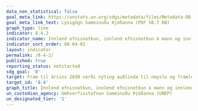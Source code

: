 ```yaml
---
data_non_statistical: false
goal_meta_link: https://unstats.un.org/sdgs/metadata/files/Metadata-08-04-02.pdf
goal_meta_link_text: Lýsigögn Sameinuðu Þjóðanna (PDF 58.7 KB)
graph_type: line
indicator: 8.4.2
indicator_name: Innlend efnisnotkun, innlend efnisnotkun á mann og innlend efnisnotkun miðað við verga landsframleiðslu.
indicator_sort_order: 08-04-02
layout: indicator
permalink: /8-4-2/
published: true
reporting_status: notstarted
sdg_goal: '8'
target: Fram til ársins 2030 verði nýting auðlinda til neyslu og framleiðslu bætt jafnt og þétt og leitast við að draga úr hagvexti sem gengur á náttúruna í samræmi við tíu ára rammaáætlun um sjálfbæra neyslu og framleiðslu, með hátekjuríkin í fararbroddi.
target_id: '8.4'
graph_title: Innlend efnisnotkun, innlend efnisnotkun á mann og innlend efnisnotkun miðað við verga landsframleiðslu.
un_custodian_agency: Umhverfisstofnun Sameinuðu Þjóðanna (UNEP)
un_designated_tier: '1'
---
```

